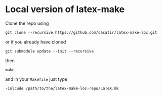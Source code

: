 # Local version of latex-make

Clone the repo using

    git clone --recursive https://github.com/casatir/latex-make-loc.git

or if you already have cloned

    git submodule update --init --recursive

then

    make

and in your `Makefile` just type

    -inlcude /path/to/the/latex-make-loc-repo/LaTeX.mk
